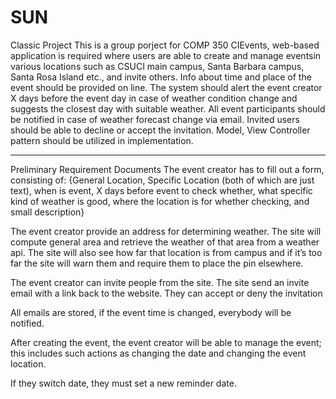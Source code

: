 # SUN
Classic Project
This is a group porject for COMP 350
CIEvents, web-based application is required where users are able to create and manage eventsin 
various locations such as CSUCI main campus, Santa Barbara campus, Santa Rosa Island etc., and
invite others. Info about time and place of the event should be provided on line.
The system should alert the event creator X days before the event day in case of weather condition 
change and suggests the closest day with suitable weather. 
All event participants should be notified in case of weather forecast change via email. 
Invited users should be able to decline or accept the invitation. 
Model, View Controller pattern should be utilized in implementation.


-------------------------------------------------------------------------------------------------------------------------
Preliminary Requirement Documents
The event creator has to fill out a form, consisting of: {General Location, Specific Location 
(both of which are just text), 
when is event, X days before event to check whether, what specific kind of weather is good, where the location is for 
whether checking, and small description}

The event creator provide an address for determining weather. The site will compute general area and retrieve the 
weather of that area from a weather api. The site will also see how far that location is from campus and if it’s 
too far the site will warn them and require them to place the pin elsewhere.

The event creator can invite people from the site. The site send an invite email with a link back to the website.
They can accept or deny the invitation 

All emails are stored, if the event time is changed, everybody will be notified.

After creating the event, the event creator will be able to manage the event; this includes such actions as changing the date and changing the event location.

If they switch date, they must set a new reminder date.
